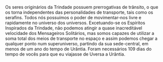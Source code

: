 ﻿Os seres originários da Trindade possuem prerrogativas de trânsito, o que os torna independentes das personalidades de transporte, tais como os serafins. Todos nós possuímos o poder de movimentar-nos livre e rapidamente no universo dos universos. Excetuando-se os Espíritos Inspirados da Trindade, não podemos atingir a quase inacreditável velocidade dos Mensageiros Solitários, mas somos  capazes de utilizar a soma total dos meios de transporte no espaço e assim podemos chegar a qualquer ponto num superuniverso, partindo da sua sede-central, em menos de um ano do tempo de Urântia. Foram necessários 109 dias do tempo de vocês para que eu viajasse de Uversa a Urântia.